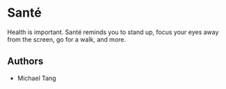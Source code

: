 # Santé
Health is important. Santé reminds you to stand up, focus your eyes away from the screen, go for a walk, and more.

## Authors
- Michael Tang

